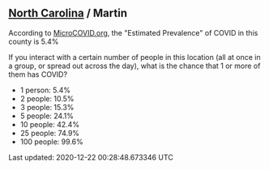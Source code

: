 
## [North Carolina](/united-states/north-carolina) / Martin

According to [MicroCOVID.org](http://microcovid.org),
the "Estimated Prevalence" of COVID in this county is 5.4%

If you interact with a certain number of people in this location
(all at once in a group, or spread out across the day), what is the chance that
1 or more of them has COVID?

- 1 person: 5.4%
- 2 people: 10.5%
- 3 people: 15.3%
- 5 people: 24.1%
- 10 people: 42.4%
- 25 people: 74.9%
- 100 people: 99.6%

Last updated: 2020-12-22 00:28:48.673346 UTC
